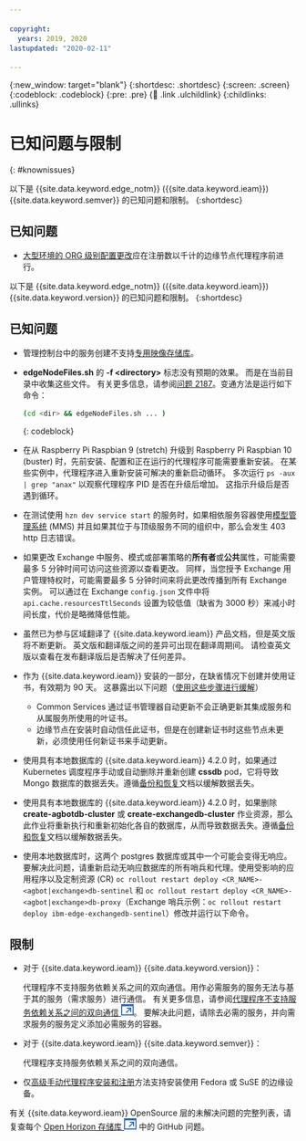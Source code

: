 ```yaml
---

copyright:
  years: 2019, 2020
lastupdated: "2020-02-11"

---
```


{:new_window: target="blank"}
{:shortdesc: .shortdesc}
{:screen: .screen}
{:codeblock: .codeblock}
{:pre: .pre}
{:child: .link .ulchildlink}
{:childlinks: .ullinks}

# 已知问题与限制  
{: #knownissues}

以下是 {{site.data.keyword.edge_notm}} ({{site.data.keyword.ieam}}) {{site.data.keyword.semver}} 的已知问题和限制。
{:shortdesc}

## 已知问题

* [大型环境的 ORG 级别配置更改](../hub/configuration.md#largescale_env)应在注册数以千计的边缘节点代理程序前进行。

以下是 {{site.data.keyword.edge_notm}} ({{site.data.keyword.ieam}}) {{site.data.keyword.version}} 的已知问题和限制。
{:shortdesc}

## 已知问题

* 管理控制台中的服务创建不支持[专用映像存储库](../developing/container_registry.md)。

* **edgeNodeFiles.sh** 的 **-f &lt;directory&gt;** 标志没有预期的效果。 而是在当前目录中收集这些文件。 有关更多信息，请参阅[问题 2187](https://github.com/open-horizon/anax/issues/2187)。变通方法是运行如下命令：

   ```bash
   (cd <dir> && edgeNodeFiles.sh ... )
   ```
   {: codeblock}

* 在从 Raspberry Pi Raspbian 9 (stretch) 升级到 Raspberry Pi Raspbian 10 (buster) 时，先前安装、配置和正在运行的代理程序可能需要重新安装。 在某些实例中，代理程序进入重新安装可解决的重新启动循环。 多次运行 `ps -aux | grep "anax"` 以观察代理程序 PID 是否在升级后增加。 这指示升级后是否遇到循环。

* 在测试使用 `hzn dev service start` 的服务时，如果相依服务容器使用[模型管理系统](../developing/model_management_system.md) (MMS) 并且如果其位于与顶级服务不同的组织中，那么会发生 403 http 日志错误。

* 如果更改 Exchange 中服务、模式或部署策略的**所有者**或**公共**属性，可能需要最多 5 分钟时间可访问这些资源以查看更改。 同样，当您授予 Exchange 用户管理特权时，可能需要最多 5 分钟时间来将此更改传播到所有 Exchange 实例。 可以通过在 Exchange `config.json` 文件中将 `api.cache.resourcesTtlSeconds` 设置为较低值（缺省为 3000 秒）来减小时间长度，代价是略微降低性能。

* 虽然已为参与区域翻译了 {{site.data.keyword.ieam}} 产品文档，但是英文版将不断更新。 英文版和翻译版之间的差异可出现在翻译周期间。 请检查英文版以查看在发布翻译版后是否解决了任何差异。

* 作为 {{site.data.keyword.ieam}} 安装的一部分，在缺省情况下创建并使用证书，有效期为 90 天。 这暴露出以下问题（[使用这些步骤进行缓解](cert_refresh.md)）
  * Common Services 通过证书管理器自动更新不会正确更新其集成服务和从属服务所使用的叶证书。
  * 边缘节点在安装时自动信任此证书，但是在创建新证书时这些节点未更新，必须使用任何新证书来手动更新。

* 使用具有本地数据库的 {{site.data.keyword.ieam}} 4.2.0 时，如果通过 Kubernetes 调度程序手动或自动删除并重新创建 **cssdb** pod，它将导致 Mongo 数据库的数据丢失。遵循[备份和恢复](../admin/backup_recovery.md)文档以缓解数据丢失。

* 使用具有本地数据库的 {{site.data.keyword.ieam}} 4.2.0 时，如果删除 **create-agbotdb-cluster** 或 **create-exchangedb-cluster** 作业资源，那么此作业将重新执行和重新初始化各自的数据库，从而导致数据丢失。遵循[备份和恢复](../admin/backup_recovery.md)文档以缓解数据丢失。

* 使用本地数据库时，这两个 postgres 数据库或其中一个可能会变得无响应。要解决此问题，请重新启动无响应数据库的所有哨兵和代理。使用受影响的应用程序以及定制资源 (CR) `oc rollout restart deploy <CR_NAME>-<agbot|exchange>db-sentinel` 和 `oc rollout restart deploy <CR_NAME>-<agbot|exchange>db-proxy`（Exchange 哨兵示例：`oc rollout restart deploy ibm-edge-exchangedb-sentinel`）修改并运行以下命令。


## 限制

* 对于 {{site.data.keyword.ieam}} {{site.data.keyword.version}}：

  代理程序不支持服务依赖关系之间的双向通信。用作必需服务的服务无法与基于其的服务（需求服务）进行通信。 有关更多信息，请参阅[代理程序不支持服务依赖关系之间的双向通信 ![在新选项卡中打开](../images/icons/launch-glyph.svg "在新选项卡中打开")](https://github.com/open-horizon/anax/issues/2095)。 要解决此问题，请除去必需的服务，并向需求服务的服务定义添加必需服务的容器。

* 对于 {{site.data.keyword.ieam}} {{site.data.keyword.semver}}：

  代理程序支持服务依赖关系之间的双向通信。

* 仅[高级手动代理程序安装和注册](../installing/advanced_man_install.md)方法支持安装使用 Fedora 或 SuSE 的边缘设备。

有关 {{site.data.keyword.ieam}} OpenSource 层的未解决问题的完整列表，请复查每个 [Open Horizon 存储库 ![在新选项卡中打开](../images/icons/launch-glyph.svg "在新选项卡中打开")](https://github.com/open-horizon/) 中的 GitHub 问题。
